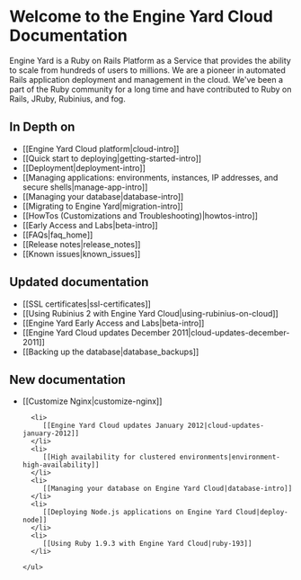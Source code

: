 # Welcome to the Engine Yard Cloud Documentation

Engine Yard is a Ruby on Rails Platform as a Service that provides the ability to scale from hundreds of users to millions. We are a pioneer in automated Rails application deployment and management in the cloud. We've been a part of the Ruby community for a long time and have contributed to Ruby on Rails, JRuby, Rubinius, and fog.

## In Depth on
* [[Engine Yard Cloud platform|cloud-intro]]
* [[Quick start to deploying|getting-started-intro]]
* [[Deployment|deployment-intro]]
* [[Managing applications: environments, instances, IP addresses, and secure shells|manage-app-intro]]
* [[Managing your database|database-intro]]
* [[Migrating to Engine Yard|migration-intro]]
* [[HowTos (Customizations and Troubleshooting)|howtos-intro]]
* [[Early Access and Labs|beta-intro]]
* [[FAQs|faq_home]]
* [[Release notes|release_notes]]
* [[Known issues|known_issues]]

<div class="split">
  <div class="col col-first">
    <h2>Updated documentation</h2>
    <ul>
  	 	<li>
			 [[SSL certificates|ssl-certificates]]
		</li>  	 	
		<li>
			 [[Using Rubinius 2 with Engine Yard Cloud|using-rubinius-on-cloud]]
		</li>
		<li>
		    [[Engine Yard Early Access and Labs|beta-intro]]
		</li>
		<li>
			[[Engine Yard Cloud updates December 2011|cloud-updates-december-2011]]
		  </li>
		<li>
			[[Backing up the database|database_backups]]
		</li>	
    </ul>   

  </div>
  
  <div class="col col-last">
    <h2>New documentation</h2>
    <ul> 
      <li>
		     [[Customize Nginx|customize-nginx]]
	  </li>  
	
	  <li>
	     [[Engine Yard Cloud updates January 2012|cloud-updates-january-2012]]
	  </li>
	  <li>
         [[High availability for clustered environments|environment-high-availability]]
      </li>
	  <li>
	     [[Managing your database on Engine Yard Cloud|database-intro]]
	  </li>
      <li>
         [[Deploying Node.js applications on Engine Yard Cloud|deploy-node]]
      </li>
      <li>
         [[Using Ruby 1.9.3 with Engine Yard Cloud|ruby-193]]
      </li>
     
    </ul>
  </div>
</div>
